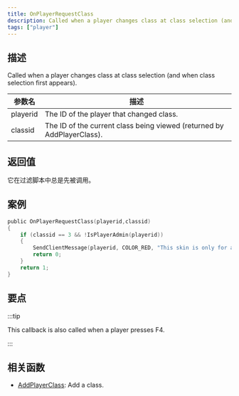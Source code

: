 ```yaml
---
title: OnPlayerRequestClass
description: Called when a player changes class at class selection (and when class selection first appears).
tags: ["player"]
---
```


## 描述

Called when a player changes class at class selection (and when class selection first appears).

| 参数名   | 描述                                                                   |
| -------- | ---------------------------------------------------------------------- |
| playerid | The ID of the player that changed class.                               |
| classid  | The ID of the current class being viewed (returned by AddPlayerClass). |

## 返回值

它在过滤脚本中总是先被调用。

## 案例

```c
public OnPlayerRequestClass(playerid,classid)
{
    if (classid == 3 && !IsPlayerAdmin(playerid))
    {
        SendClientMessage(playerid, COLOR_RED, "This skin is only for admins!");
        return 0;
    }
    return 1;
}
```

## 要点

:::tip

This callback is also called when a player presses F4.

:::

## 相关函数

- [AddPlayerClass](../functions/AddPlayerClass): Add a class.
